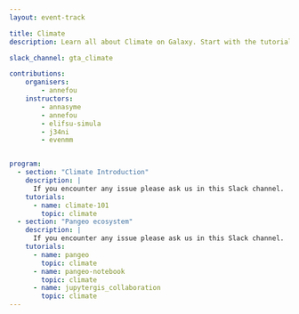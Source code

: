 ```yaml
---
layout: event-track

title: Climate
description: Learn all about Climate on Galaxy. Start with the tutorial at your own pace. If you need support contact us via the Slack Channel [gta_climate](https://gtnsmrgsbord.slack.com/channels/{{page.slack_channel}}).

slack_channel: gta_climate

contributions:
    organisers:
        - annefou
    instructors:
        - annasyme
        - annefou
        - elifsu-simula
        - j34ni
        - evenmm


program:
  - section: "Climate Introduction"
    description: |
      If you encounter any issue please ask us in this Slack channel.
    tutorials:
      - name: climate-101
        topic: climate
  - section: "Pangeo ecosystem"
    description: |
      If you encounter any issue please ask us in this Slack channel.
    tutorials:
      - name: pangeo
        topic: climate
      - name: pangeo-notebook
        topic: climate
      - name: jupytergis_collaboration
        topic: climate
---
```

